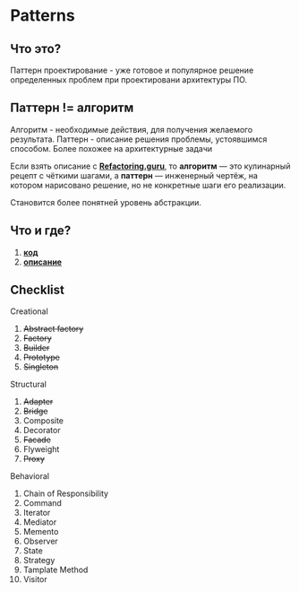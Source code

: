 # Patterns

## Что это?

Паттерн проектирование - уже готовое и популярное решение определенных проблем при проектировани архитектуры ПО.

## Паттерн != алгоритм

Алгоритм - необходимые действия, для получения желаемого результата. 
Паттерн - описание решения проблемы, устоявшимся способом. Более похожее на архитектурные задачи

Если взять описание с **[Refactoring.guru](https://refactoring.guru/ru/design-patterns/what-is-pattern)**, то __алгоритм__ — это кулинарный рецепт с чёткими шагами, а
__паттерн__ — инженерный чертёж, на котором нарисовано решение, но не конкретные шаги его реализации.

Становится более понятней уровень абстракции. 

## Что и где?
1. **[код](https://github.com/vngrv/patterns/tree/master/code)**
2. **[описание](https://github.com/vngrv/patterns/tree/master/doc)**

## Checklist

Creational
1. ~~Abstract factory~~
2. ~~Factory~~
3. ~~Builder~~
4. ~~Prototype~~
5. ~~Singleton~~

Structural
1. ~~Adapter~~
2. ~~Bridge~~
3. Composite
4. Decorator
5. ~~Facade~~
6. Flyweight
7. ~~Proxy~~

Behavioral
1. Chain of Responsibility
2. Command
3. Iterator
4. Mediator
5. Memento
6. Observer
7. State
8. Strategy 
9. Tamplate Method
10. Visitor
